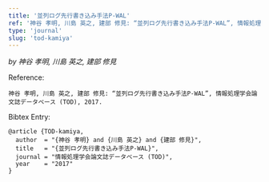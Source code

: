 ```yaml
---
title: '並列ログ先行書き込み手法P-WAL'
ref: '神谷 孝明, 川島 英之, 建部 修見: “並列ログ先行書き込み手法P-WAL”, 情報処理学会論文誌データベース (TOD), 2017.'
type: 'journal'
slug: 'tod-kamiya'
---
```


*by 神谷 孝明, 川島 英之, 建部 修見*

Reference:
```
神谷 孝明, 川島 英之, 建部 修見: “並列ログ先行書き込み手法P-WAL”, 情報処理学会論文誌データベース (TOD), 2017.
```

Bibtex Entry:
```
@article {TOD-kamiya,
  author  = "{神谷 孝明} and {川島 英之} and {建部 修見}",
  title   = "{並列ログ先行書き込み手法P-WAL}",
  journal = "情報処理学会論文誌データベース (TOD)",
  year    = "2017"
}
```
